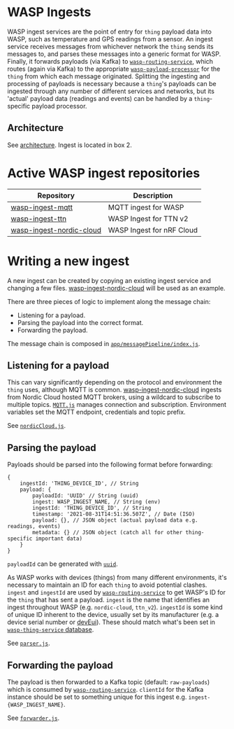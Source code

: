 # WASP Ingests

WASP ingest services are the point of entry for `thing` payload data into WASP, such as temperature and GPS readings from a sensor. An ingest service receives messages from whichever network the `thing` sends its messages to, and parses these messages into a generic format for WASP. Finally, it forwards payloads (via Kafka) to [`wasp-routing-service`](https://github.com/digicatapult/wasp-routing-service), which routes (again via Kafka) to the appropriate [`wasp-payload-processor`](https://github.com/digicatapult/wasp-payload-processor) for the `thing` from which each message originated. Splitting the ingesting and processing of payloads is necessary because a `thing`'s payloads can be ingested through any number of different services and networks, but its 'actual' payload data (readings and events) can be handled by a `thing`-specific payload processor.

## Architecture

See [architecture](./architecture.md). Ingest is located in box 2.


# Active WASP ingest repositories

| Repository                                                                          | Description               |
| ----------------------------------------------------------------------------------- | ------------------------- |
| [wasp-ingest-mqtt](https://github.com/digicatapult/wasp-ingest-mqtt)                 | MQTT ingest for WASP      |
| [wasp-ingest-ttn](https://github.com/digicatapult/wasp-ingest-ttn)                   | WASP Ingest for TTN v2    |
| [wasp-ingest-nordic-cloud](https://github.com/digicatapult/wasp-ingest-nordic-cloud) | WASP Ingest for nRF Cloud |


# Writing a new ingest

A new ingest can be created by copying an existing ingest service and changing a few files. [wasp-ingest-nordic-cloud](https://github.com/digicatapult/wasp-ingest-nordic-cloud) will be used as an example.

There are three pieces of logic to implement along the message chain:

- Listening for a payload.
- Parsing the payload into the correct format.
- Forwarding the payload.

The message chain is composed in [`app/messagePipeline/index.js`](https://github.com/digicatapult/wasp-ingest-nordic-cloud/blob/main/app/messagePipeline/index.js).


## Listening for a payload

This can vary significantly depending on the protocol and environment the `thing` uses, although MQTT is common. [wasp-ingest-nordic-cloud](https://github.com/digicatapult/wasp-ingest-nordic-cloud) ingests from Nordic Cloud hosted MQTT brokers, using a wildcard to subscribe to multiple topics. [`MQTT.js`](https://www.npmjs.com/package/mqtt) manages connection and subscription. Environment variables set the MQTT endpoint, credentials and topic prefix.

See [`nordicCloud.js`](https://github.com/digicatapult/wasp-ingest-nordic-cloud/blob/main/app/messagePipeline/nordicCloud.js).

## Parsing the payload

Payloads should be parsed into the following format before forwarding:

```
{
    ingestId: 'THING_DEVICE_ID', // String
    payload: {
        payloadId: 'UUID' // String (uuid)
        ingest: WASP_INGEST_NAME, // String (env) 
        ingestId: 'THING_DEVICE_ID', // String
        timestamp: '2021-08-31T14:51:36.507Z', // Date (ISO)
        payload: {}, // JSON object (actual payload data e.g. readings, events)
        metadata: {} // JSON object (catch all for other thing-specific important data)
    }
}
```

`payloadId` can be generated with [`uuid`](https://www.npmjs.com/package/uuid).

As WASP works with devices (things) from many different environments, it's necessary to maintain an ID for each `thing` to avoid potential clashes. `ingest` and `ingestId` are used by [`wasp-routing-service`](https://github.com/digicatapult/wasp-routing-service) to get WASP's ID for the `thing` that has sent a payload. `ingest` is the name that identifies an ingest throughout WASP (e.g. `nordic-cloud`, `ttn_v2`). `ingestId` is some kind of unique ID inherent to the device, usually set by its manufacturer (e.g. a device serial number or [devEui](https://lora-developers.semtech.com/library/tech-papers-and-guides/the-book/deveui/)). These should match what's been set in [`wasp-thing-service` database](https://github.com/digicatapult/wasp-thing-service/blob/main/docs/db.md).

See [`parser.js`](https://github.com/digicatapult/wasp-ingest-nordic-cloud/blob/main/app/messagePipeline/parser.js).

## Forwarding the payload

The payload is then forwarded to a Kafka topic (default: `raw-payloads`) which is consumed by [`wasp-routing-service`](https://github.com/digicatapult/wasp-routing-service). `clientId` for the Kafka instance should be set to something unique for this ingest e.g. `ingest-{WASP_INGEST_NAME}`.

See [`forwarder.js`](https://github.com/digicatapult/wasp-ingest-nordic-cloud/blob/main/app/messagePipeline/forwarder.js).